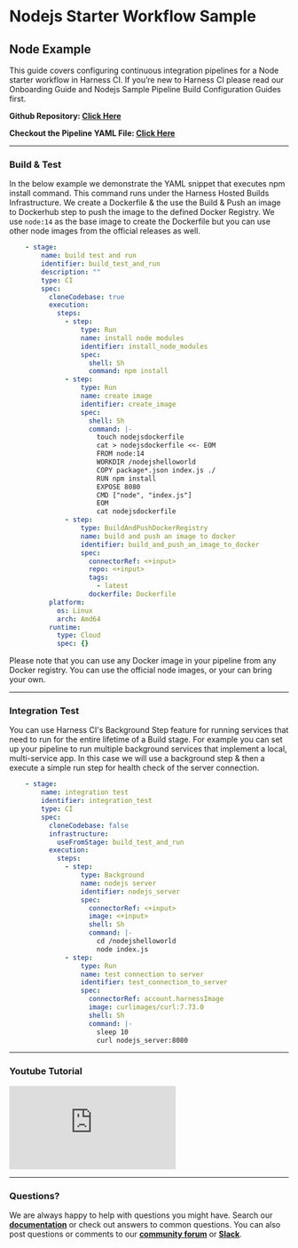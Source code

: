 # Nodejs Starter Workflow Sample

## Node Example

This guide covers configuring continuous integration pipelines for a Node starter workflow in Harness CI. If you’re new to Harness CI please read our Onboarding Guide and Nodejs Sample Pipeline Build Configuration Guides first.

**Github Repository: [Click Here](https://github.com/harness-community/nodejs-pipeline-samples)**

**Checkout the Pipeline YAML File: [Click Here](https://github.com/harness-community/nodejs-pipeline-samples/blob/main/.harness/nodejsstarterpipeline.yaml)**

---

### Build & Test

In the below example we demonstrate the YAML snippet that executes npm install command. This command runs under the Harness Hosted Builds Infrastructure. We create a Dockerfile & the use the Build & Push an image to Dockerhub step to push the image to the defined Docker Registry. We use ```node:14``` as the base image to create the Dockerfile but you can use other node images from the official releases as well.



```yaml
    - stage:
        name: build test and run
        identifier: build_test_and_run
        description: ""
        type: CI
        spec:
          cloneCodebase: true
          execution:
            steps:
              - step:
                  type: Run
                  name: install node modules
                  identifier: install_node_modules
                  spec:
                    shell: Sh
                    command: npm install
              - step:
                  type: Run
                  name: create image
                  identifier: create_image
                  spec:
                    shell: Sh
                    command: |-
                      touch nodejsdockerfile
                      cat > nodejsdockerfile <<- EOM
                      FROM node:14
                      WORKDIR /nodejshelloworld
                      COPY package*.json index.js ./
                      RUN npm install
                      EXPOSE 8080
                      CMD ["node", "index.js"]
                      EOM
                      cat nodejsdockerfile
              - step:
                  type: BuildAndPushDockerRegistry
                  name: build and push an image to docker
                  identifier: build_and_push_an_image_to_docker
                  spec:
                    connectorRef: <+input>
                    repo: <+input>
                    tags:
                      - latest
                    dockerfile: Dockerfile
          platform:
            os: Linux
            arch: Amd64
          runtime:
            type: Cloud
            spec: {}
```

Please note that you can use any Docker image in your pipeline from any Docker registry. You can use the official node images, or your can bring your own.

---

### Integration Test

You can use Harness CI's Background Step feature for running services that need to run for the entire lifetime of a Build stage. For example you can set up your pipeline to run multiple background services that implement a local, multi-service app. In this case we will use a background step & then a execute a simple run step for health check of the server connection.

```yaml
    - stage:
        name: integration test
        identifier: integration_test
        type: CI
        spec:
          cloneCodebase: false
          infrastructure:
            useFromStage: build_test_and_run
          execution:
            steps:
              - step:
                  type: Background
                  name: nodejs server
                  identifier: nodejs_server
                  spec:
                    connectorRef: <+input>
                    image: <+input>
                    shell: Sh
                    command: |-
                      cd /nodejshelloworld
                      node index.js
              - step:
                  type: Run
                  name: test connection to server
                  identifier: test_connection_to_server
                  spec:
                    connectorRef: account.harnessImage
                    image: curlimages/curl:7.73.0
                    shell: Sh
                    command: |-
                      sleep 10
                      curl nodejs_server:8080
```

---

### Youtube Tutorial

<div className="iframe-wrapper">
<iframe src="https://www.youtube.com/embed/r1GLYtOmJmM" frameborder="0" allow="autoplay; encrypted-media" allowfullscreen > </iframe>
</div>


---

### Questions?

We are always happy to help with questions you might have. Search our **[documentation](docs.harness.io)** or check out answers to common questions. You can also post questions or comments to our **[community forum](community.harness.io)** or **[Slack](https://join.slack.com/t/harnesscommunity/shared_invite/zt-1ioxzr5vo-j8ljQkiTFxoRk8vBT~q8yQ)**.


